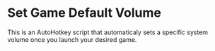 # Set Game Default Volume
This is an AutoHotkey script that automaticaly sets a specific system volume once you launch your desired game.
